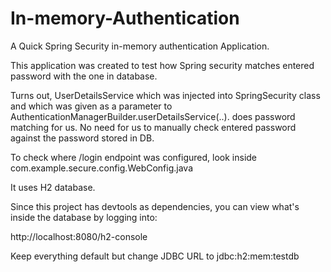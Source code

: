 # In-memory-Authentication

A Quick Spring Security in-memory authentication Application.

This application was created to test how Spring security matches entered password with the one in database. 

Turns out, UserDetailsService which was injected into SpringSecurity class and 
which was given as a parameter to AuthenticationManagerBuilder.userDetailsService(..). does password matching for us.
No need for us to manually check entered password against the password stored in DB.

To check where /login endpoint was configured, look inside com.example.secure.config.WebConfig.java

It uses H2 database. 

Since this project has devtools as dependencies, you can view what's inside the database by logging into:

http://localhost:8080/h2-console

Keep everything default but change JDBC URL to jdbc:h2:mem:testdb
